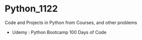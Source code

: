 # Python_1122
Code and Projects in Python from Courses, and other problems
- Udemy : Python Bootcamp 100 Days of Code
